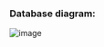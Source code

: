 ### Database diagram: 
![image](https://github.com/neblessed/jobhunter_telegram_bot/assets/110935510/35054707-0f26-4265-908a-2475d0c2c3a4)

